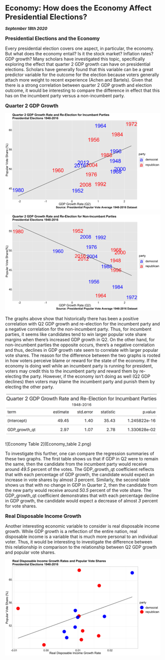 **<font size="5"> Economy: How does the Economy Affect Presidential Elections? </font>**

_**<font size="2"> September 18th 2020 </font>**_



**<font size="3"> Presidential Elections and the Economy </font>**

Every presidential election covers one aspect, in particular, the economy. But what does the economy entail? Is it the stock market? Inflation rates? GDP growth? Many scholars have investigated this topic, specifically exploring the effect that quarter 2 GDP growth can have on presidential elections. Scholars have generally found that this variable can be a great predictor variable for the outcome for the election because voters generally attach more weight to recent experience (Achen and Bartels). Given that there is a strong correlation between quarter 2 GDP growth and election outcome, it would be interesting to compare the difference in effect that this has on the incumbent party versus a non-incumbent party.



**<font size="3"> Quarter 2 GDP Growth </font>**


![Incumbant Party Economy](incumbant_economy.png)

![Non-Incumbant Party Economy](nonincumbant_economy.png)

The graphs above show that historically there has been a positive correlation with Q2 GDP growth and re-election for the incumbent party and a negative correlation for the non-incumbent party. Thus, for incumbent parties, it seems like candidates tend to win larger popular vote share margins when there’s increased GDP growth in Q2. On the other hand, for non-incumbent parties the opposite occurs, there’s a negative correlation and thus, declines in GDP growth rate seem to correlate with larger popular vote shares. The reason for the difference between the two graphs is rooted in how voters perceive blame or reward for the state of the economy. If the economy is doing well while an incumbent party is running for president, voters may credit this to the incumbent party and reward them by re-electing the party. However, if the economy isn’t doing as well (Q2 GDP declines) then voters may blame the incumbent party and punish them by electing the other party. 



![Economy Table 1](Economy_table1.png)

![Economy Table 2](Economy_table 2.png)


To investigate this further, one can compare the regression summaries of these two graphs. The first table shows us that if GDP in Q2 were to remain the same, then the candidate from the incumbent party would receive around _49.5_ percent of the votes. The GDP_growth_qt coefficient reflects that with each percentage of GDP growth, the candidate would expect an increase in vote shares by almost _3_ percent. Similarly, the second table shows us that with no change in GDP in Quarter 2, then the candidate from the new party would receive around _50.5_ percent of the vote share. The GDP_growth_qt coefficient demonstrates that with each percentage decline in GDP growth, the candidate would expect a decrease of almost _3_ percent for vote shares.


**<font size="3"> Real Disposable Income Growth </font>**


Another interesting economic variable to consider is real disposable income growth. While GDP growth is a reflection of the entire nation, real disposable income is a variable that is much more personal to an individual voter. Thus, it would be interesting to investigate the difference between this relationship in comparison to the relationship between Q2 GDP growth and popular vote shares. 


![Real Disposable Income](rdi_growth.png)






